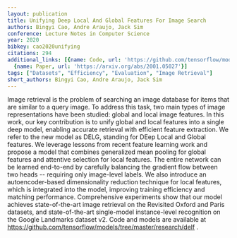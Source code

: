 ```yaml
---
layout: publication
title: Unifying Deep Local And Global Features For Image Search
authors: Bingyi Cao, Andre Araujo, Jack Sim
conference: Lecture Notes in Computer Science
year: 2020
bibkey: cao2020unifying
citations: 294
additional_links: [{name: Code, url: 'https://github.com/tensorflow/models/tree/master/research/delf'},
  {name: Paper, url: 'https://arxiv.org/abs/2001.05027'}]
tags: ["Datasets", "Efficiency", "Evaluation", "Image Retrieval"]
short_authors: Bingyi Cao, Andre Araujo, Jack Sim
---
```

Image retrieval is the problem of searching an image database for items that
are similar to a query image. To address this task, two main types of image
representations have been studied: global and local image features. In this
work, our key contribution is to unify global and local features into a single
deep model, enabling accurate retrieval with efficient feature extraction. We
refer to the new model as DELG, standing for DEep Local and Global features. We
leverage lessons from recent feature learning work and propose a model that
combines generalized mean pooling for global features and attentive selection
for local features. The entire network can be learned end-to-end by carefully
balancing the gradient flow between two heads -- requiring only image-level
labels. We also introduce an autoencoder-based dimensionality reduction
technique for local features, which is integrated into the model, improving
training efficiency and matching performance. Comprehensive experiments show
that our model achieves state-of-the-art image retrieval on the Revisited
Oxford and Paris datasets, and state-of-the-art single-model instance-level
recognition on the Google Landmarks dataset v2. Code and models are available
at https://github.com/tensorflow/models/tree/master/research/delf .